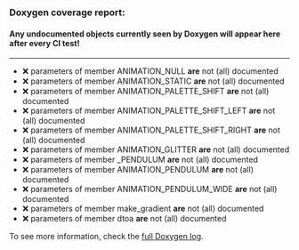 ### Doxygen coverage report: 
#### Any undocumented objects currently seen by Doxygen will appear here after every CI test!
---------------------------------------------------------
- :x: parameters of member ANIMATION_NULL **are** not (all) documented
- :x: parameters of member ANIMATION_STATIC **are** not (all) documented
- :x: parameters of member ANIMATION_PALETTE_SHIFT **are** not (all) documented
- :x: parameters of member ANIMATION_PALETTE_SHIFT_LEFT **are** not (all) documented
- :x: parameters of member ANIMATION_PALETTE_SHIFT_RIGHT **are** not (all) documented
- :x: parameters of member ANIMATION_GLITTER **are** not (all) documented
- :x: parameters of member _PENDULUM **are** not (all) documented
- :x: parameters of member ANIMATION_PENDULUM **are** not (all) documented
- :x: parameters of member ANIMATION_PENDULUM_WIDE **are** not (all) documented
- :x: parameters of member make_gradient **are** not (all) documented
- :x: parameters of member dtoa **are** not (all) documented

To see more information, check the [full Doxygen log](../../../docs/doxy.log).